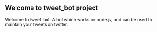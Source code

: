 ## Welcome to tweet_bot project

Welcome to tweet_bot. A bot which works on node.js, and can be used to maintain your tweets on twitter. 

